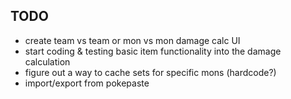 ## TODO
  - create team vs team or mon vs mon damage calc UI
  - start coding & testing basic item functionality into the damage calculation
  - figure out a way to cache sets for specific mons (hardcode?)
  - import/export from pokepaste
